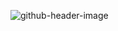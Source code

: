 ![github-header-image](https://github.com/AktherHosen/AktherHosen/assets/79582560/f66c750e-cd12-441e-8e0f-36cd71047d5b)
